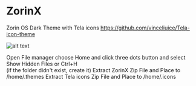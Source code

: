 # ZorinX
Zorin OS Dark Theme with Tela icons
https://github.com/vinceliuice/Tela-icon-theme

![alt text](https://teknologital.com/wp-content/uploads/2021/08/ZorinX-theme.png)

Open File manager choose Home and click three dots button and select Show Hidden Files or Ctrl+H</br>
(if the folder didn't exist, create it)
Extract ZorinX Zip File and Place to /home/.themes
Extract Tela icons Zip File and Place to /home/.icons
